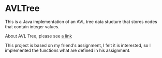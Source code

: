 # AVLTree
This is a Java implementation of an AVL tree data stucture that stores nodes that contain integer values. 

About AVL Tree, please see [a link](https://en.wikipedia.org/wiki/AVL_tree)

This project is based on my friend's assignment, I felt it is interested, so I implemented the functions what are defined in his assignment.
